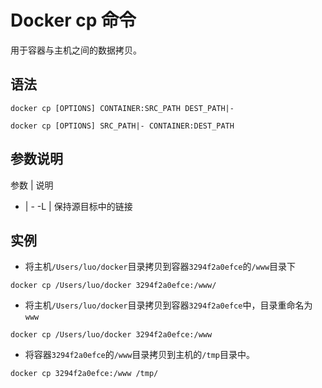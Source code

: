 # Docker cp 命令


用于容器与主机之间的数据拷贝。


## 语法

```
docker cp [OPTIONS] CONTAINER:SRC_PATH DEST_PATH|-

docker cp [OPTIONS] SRC_PATH|- CONTAINER:DEST_PATH
```

## 参数说明

参数 | 说明
- | -
-L | 保持源目标中的链接


## 实例

- 将主机`/Users/luo/docker`目录拷贝到容器`3294f2a0efce`的`/www`目录下

```
docker cp /Users/luo/docker 3294f2a0efce:/www/
```

- 将主机`/Users/luo/docker`目录拷贝到容器`3294f2a0efce`中，目录重命名为`www`

```
docker cp /Users/luo/docker 3294f2a0efce:/www
```

- 将容器`3294f2a0efce`的`/www`目录拷贝到主机的`/tmp`目录中。

```
docker cp 3294f2a0efce:/www /tmp/
```